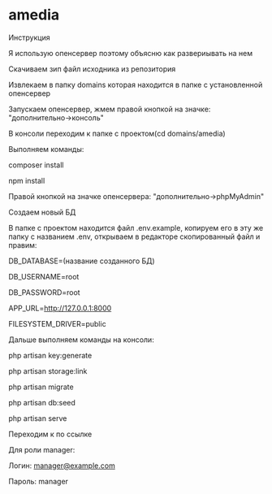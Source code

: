 # amedia

Инструкция

Я использую опенсервер поэтому объясню как развериывать на нем

Скачиваем зип файл исходника из репозитория

Извлекаем в папку domains которая находится в папке с установленной опенсервер

Запускаем опенсервер, жмем правой кнопкой на значке: "дополнительно->консоль"

В консоли переходим к папке с проектом(cd domains/amedia)

Выполняем команды:

composer install

npm install

Правой кнопкой на значке опенсервера: "дополнительно->phpMyAdmin"

Создаем новый БД 

В папке с проектом находится файл .env.example, копируем его в эту же папку с названием .env, открываем в редакторе скопированный файл и правим:

 DB_DATABASE=(название созданного БД)
 
DB_USERNAME=root

DB_PASSWORD=root

APP_URL=http://127.0.0.1:8000

FILESYSTEM_DRIVER=public

Дальше выполняем команды на консоли:

php artisan key:generate

php artisan storage:link

php artisan migrate

php artisan db:seed

php artisan serve

Переходим к по ссылке
 
Для роли manager:

Логин:  manager@example.com

Пароль:  manager
